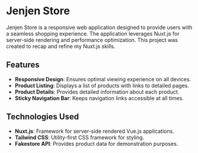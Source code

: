 # Jenjen Store

Jenjen Store is a responsive web application designed to provide users with a seamless shopping experience. The application leverages Nuxt.js for server-side rendering and performance optimization. This project was created to recap and refine my Nuxt.js skills.

## Features

- **Responsive Design**: Ensures optimal viewing experience on all devices.
- **Product Listing**: Displays a list of products with links to detailed pages.
- **Product Details**: Provides detailed information about each product.
- **Sticky Navigation Bar**: Keeps navigation links accessible at all times.

## Technologies Used

- **Nuxt.js**: Framework for server-side rendered Vue.js applications.
- **Tailwind CSS**: Utility-first CSS framework for styling.
- **Fakestore API**: Provides product data for demonstration purposes.




